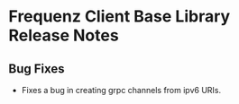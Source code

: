 # Frequenz Client Base Library Release Notes

## Bug Fixes

- Fixes a bug in creating grpc channels from ipv6 URIs.
